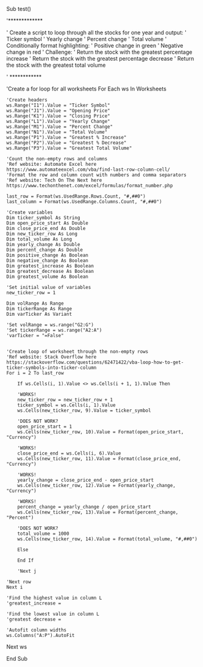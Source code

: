 Sub test()

'*************

' Create a script to loop through all the stocks for one year and output:
' Ticker symbol
' Yearly change
' Percent change
' Total volume
' Conditionally format highlighting:
' Positive change in green
' Negative change in red
' Challenge:
' Return the stock with the greatest percentage increase
' Return the stock with the greatest percentage decrease
' Return the stock with the greatest total volume

' ************

'Create a for loop for all worksheets
For Each ws In Worksheets

    'Create headers
    ws.Range("I1").Value = "Ticker Symbol"
    ws.Range("J1").Value = "Opening Price"
    ws.Range("K1").Value = "Closing Price"
    ws.Range("L1").Value = "Yearly Change"
    ws.Range("M1").Value = "Percent Change"
    ws.Range("N1").Value = "Total Volume"
    ws.Range("P1").Value = "Greatest % Increase"
    ws.Range("P2").Value = "Greatest % Decrease"
    ws.Range("P3").Value = "Greatest Total Volume"
       
    'Count the non-empty rows and columns
    'Ref website: Automate Excel here https://www.automateexcel.com/vba/find-last-row-column-cell/
    'Format the row and column count with numbers and comma separators
    'Ref website: Tech On The Next here https://www.techonthenet.com/excel/formulas/format_number.php
    
    last_row = Format(ws.UsedRange.Rows.Count, "#,##0")
    last_column = Format(ws.UsedRange.Columns.Count, "#,##0")
      
    'Create variables
    Dim ticker_symbol As String
    Dim open_price_start As Double
    Dim close_price_end As Double
    Dim new_ticker_row As Long
    Dim total_volume As Long
    Dim yearly_change As Double
    Dim percent_change As Double
    Dim positive_change As Boolean
    Dim negative_change As Boolean
    Dim greatest_increase As Boolean
    Dim greatest_decrease As Boolean
    Dim greatest_volume As Boolean
    
    'Set initial value of variables
    new_ticker_row = 1
    
    Dim volRange As Range
    Dim tickerRange As Range
    Dim varTicker As Variant
        
    'Set volRange = ws.range("G2:G")
    'Set tickerRange = ws.range("A2:A")
    'varTicker = "=False"
        
    
    'Create loop of worksheet through the non-empty rows
    'Ref website: Stack Overflow here https://stackoverflow.com/questions/62471422/vba-loop-how-to-get-ticker-symbols-into-ticker-column
    For i = 2 To last_row
            
        If ws.Cells(i, 1).Value <> ws.Cells(i + 1, 1).Value Then
                
        'WORKS!
        new_ticker_row = new_ticker_row + 1
        ticker_symbol = ws.Cells(i, 1).Value
        ws.Cells(new_ticker_row, 9).Value = ticker_symbol
        
        'DOES NOT WORK?
        open_price_start = 1
        ws.Cells(new_ticker_row, 10).Value = Format(open_price_start, "Currency")
        
        'WORKS!
        close_price_end = ws.Cells(i, 6).Value
        ws.Cells(new_ticker_row, 11).Value = Format(close_price_end, "Currency")
        
        'WORKS!
        yearly_change = close_price_end - open_price_start
        ws.Cells(new_ticker_row, 12).Value = Format(yearly_change, "Currency")
        
        'WORKS!
        percent_change = yearly_change / open_price_start
        ws.Cells(new_ticker_row, 13).Value = Format(percent_change, "Percent")
        
        'DOES NOT WORK?
        total_volume = 1000
        ws.Cells(new_ticker_row, 14).Value = Format(total_volume, "#,##0")
        
        Else

        End If
        
        'Next j
    
    'Next row
    Next i
    
    'Find the highest value in column L
    'greatest_increase =
    
    'Find the lowest value in column L
    'greatest decrease =
        
    'Autofit column widths
    ws.Columns("A:P").AutoFit
Next ws
 
End Sub

